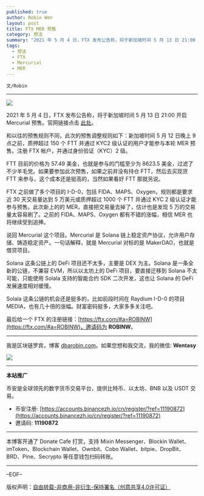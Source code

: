 ```yaml
---
published: true
author: Robin Wen
layout: post
title: FTX MER 预售
category: 想法
summary: "2021 年 5 月 4 日，FTX 发布公告称，将于新加坡时间 5 月 13 日 21:00 开启 Mercurial 预售。和以往的预售规则不同，此次的预售调整规则如下：新加坡时间 5 月 12 日晚上 9 点之前，质押超过 150 个 FTT 并通过 KYC2 级认证的用户才能参与本轮 MER 预售。注册 FTX 帐户，并通过身份验证（KYC）2 级。FTT 目前的价格为 57.49 美金，也就是参与的门槛至少为 8623.5 美金，过滤了不少羊毛党。Solala 这条公链的机会还是挺多的，比如前段时间在 Raydium I-D-0 的项目 MEDIA，也有几十倍的涨幅。财富密码挺多，大家多多关注吧。"
tags:
  - 想法
  - FTX
  - Mercurial
  - MER
---
```


`文/Robin`

***

![](https://cdn.dbarobin.com/s67gba0.png)

2021 年 5 月 4 日，FTX 发布公告称，将于新加坡时间 5 月 13 日 21:00 开启 Mercurial 预售。官网链接点击 [此处](https://ftx.com/mer-ieo)。

和以往的预售规则不同，此次的预售调整规则如下：新加坡时间 5 月 12 日晚上 9 点之前，质押超过 150 个 FTT 并通过 KYC2 级认证的用户才能参与本轮 MER 预售。注册 FTX 帐户，并通过身份验证（KYC）2 级。

FTT 目前的价格为 57.49 美金，也就是参与的门槛至少为 8623.5 美金，过滤了不少羊毛党。如果要参加此次预售，如果之前并没有持仓 FTT，然后去买现货 FTT 来参与，这个成本还是挺高的，当然如果看好 FTT 那就另说。

FTX 之前做了多个项目的 I-D-0，包括 FIDA、MAPS、Oxygen，规则都是要求近 30 天交易量达到 5 万美元或质押超过 1000 个 FTT 并通过 KYC 2 级认证才能参与预售。此次新上的的 MER，直接把交易量去掉了，估计也是发现 5 万的交易量太容易刷了。之前的 FIDA、MAPS、Oxygen 都有不错的涨幅，相信 MER 也将继续受到追捧。

说回 Mercurial 这个项目。Mercurial 是 Solana 链上稳定资产协议，允许用户存储、铸造稳定资产。一句话解释，就是 Mercurial 对标的是 MakerDAO，也就是借贷项目。

Solana 这条公链上的 DeFi 项目还不太多，主要是 DEX 为主。Solana 是一条全新的公链，不兼容 EVM，所以以太坊上的 DeFi 项目，要直接迁移到 Solana 不太可能，只能使用 Solala 支持的智能合约 SDK 二次开发，这也让 Solana 的 DeFi 发展速度相对缓慢。

Solala 这条公链的机会还是挺多的，比如前段时间在 Raydium I-D-0 的项目 MEDIA，也有几十倍的涨幅。财富密码挺多，大家多多关注吧。

最后给一个 FTX 的注册链接：[https://ftx.com/#a=ROBINW](https://ftx.com/#a=ROBINW)，邀请码为 **ROBINW**。

***

我是区块链罗宾，博客 [dbarobin.com](https://dbarobin.com/)。如果您想和我交流，我的微信: **Wentasy**

![](https://cdn.dbarobin.com/v4yywe2.png)

***

**本站推广**

币安是全球领先的数字货币交易平台，提供比特币、以太坊、BNB 以及 USDT 交易。

* 币安注册: [https://accounts.binancezh.io/cn/register/?ref=11190872](https://accounts.binancezh.io/cn/register/?ref=11190872)
* 邀请码: **11190872**

***

本博客开通了 Donate Cafe 打赏，支持 Mixin Messenger、Blockin Wallet、imToken、Blockchain Wallet、Ownbit、Cobo Wallet、bitpie、DropBit、BRD、Pine、Secrypto 等任意钱包扫码转账。

<center>
    <div class="--donate-button"
         data-button-id="f8b9df0d-af9a-460d-8258-d3f435445075"
    ></div>
</center>

***

–EOF–

版权声明：[自由转载-非商用-非衍生-保持署名（创意共享4.0许可证）](http://creativecommons.org/licenses/by-nc-nd/4.0/deed.zh)